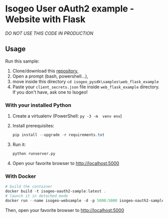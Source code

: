 Isogeo User oAuth2 example - Website with Flask
===============================================

*DO NOT USE THIS CODE IN PRODUCTION*

## Usage

Run this sample:

1. Clone/download this [repository](https://github.com/Isogeo/isogeo-api-py-minsdk),
2. Open a prompt (bash, powershell...),
3. move inside this directory `cd isogeo_pysdk\samples\web_flask_example`
4. Paste your `client_secrets.json` file inside `web_flask_example` directory. If you don't have, ask one to Isogeo!

### With your installed Python

1. Create a virtualenv (PowerShell: `py -3 -m  venv env`)

2. Install prerequisites:

	```powershell
	pip install --upgrade -r requirements.txt
	```

3. Run it:

	```python
	python runserver.py
	```

4. Open your favorite browser to [http://localhost:5000](http://localhost:5000)

### With Docker

```powershell
# build the container
docker build -t isogeo-oauth2-sample:latest .
# launch it in detached mode
docker run --name isogeo-websample -d -p 5000:5000 isogeo-oauth2-sample
```

Then, open your favorite browser to [http://localhost:5000](http://localhost:5000)
